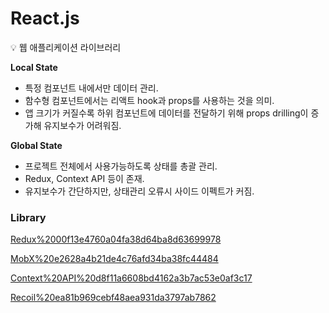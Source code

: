 # React.js

<aside>
💡 웹 애플리케이션 라이브러리

</aside>

**Local State**

- 특정 컴포넌트 내에서만 데이터 관리.
- 함수형 컴포넌트에서는 리액트 hook과 props를 사용하는 것을 의미.
- 앱 크기가 커질수록 하위 컴포넌트에 데이터를 전달하기 위해 props drilling이 증가해 유지보수가 어려워짐.

**Global State**

- 프로젝트 전체에서 사용가능하도록 상태를 총괄 관리.
- Redux, Context API 등이 존재.
- 유지보수가 간단하지만, 상태관리 오류시 사이드 이펙트가 커짐.

### Library

[Redux%2000f13e4760a04fa38d64ba8d63699978](Redux%2000f13e4760a04fa38d64ba8d63699978)

[MobX%20e2628a4b21de4c76afd34ba38fc44484](MobX%20e2628a4b21de4c76afd34ba38fc44484)

[Context%20API%20d8f11a6608bd4162a3b7ac53e0af3c17](Context%20API%20d8f11a6608bd4162a3b7ac53e0af3c17)

[Recoil%20ea81b969cebf48aea931da3797ab7862](Recoil%20ea81b969cebf48aea931da3797ab7862)
